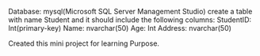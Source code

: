 Database: mysql(Microsoft SQL Server Management Studio)
create a table with name Student and it should include the following columns:
StudentID: Int(primary-key)
Name: nvarchar(50)
Age: Int
Address: nvarchar(50)

Created this mini project for learning Purpose.
